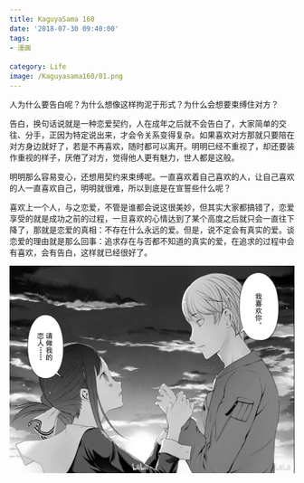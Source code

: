 ```yaml
---
title: KaguyaSama 160
date: '2018-07-30 09:40:00'
tags: 
- 漫画

category: Life
image: /Kaguyasama160/01.png
---
```


人为什么要告白呢？为什么想像这样拘泥于形式？为什么会想要束缚住对方？

告白，换句话说就是一种恋爱契约，人在成年之后就不会告白了，大家简单的交往、分手，正因为特定说出来，才会令关系变得复杂。如果喜欢对方那就只要陪在对方身边就好了，若是不再喜欢，随时都可以离开。明明已经不重视了，却还要装作重视的样子，厌倦了对方，觉得他人更有魅力，世人都是这般。

明明那么容易变心，还想用契约来束缚呢。一直喜欢着自己喜欢的人，让自己喜欢的人一直喜欢自己，明明就很难，所以到底是在宣誓些什么呢？

喜欢上一个人，与之恋爱，不管是谁都会说这很美妙，但其实大家都搞错了，恋爱享受的就是成功之前的过程，一旦喜欢的心情达到了某个高度之后就只会一直往下降了，那就是恋爱的真相：不存在什么永远的爱。但是，说不定会有真实的爱。谈恋爱的理由就是那么回事：追求存在与否都不知道的真实的爱，在追求的过程中会有喜欢，会有告白，这样就已经很好了。

![](../public/Kaguyasama160/01.png)
